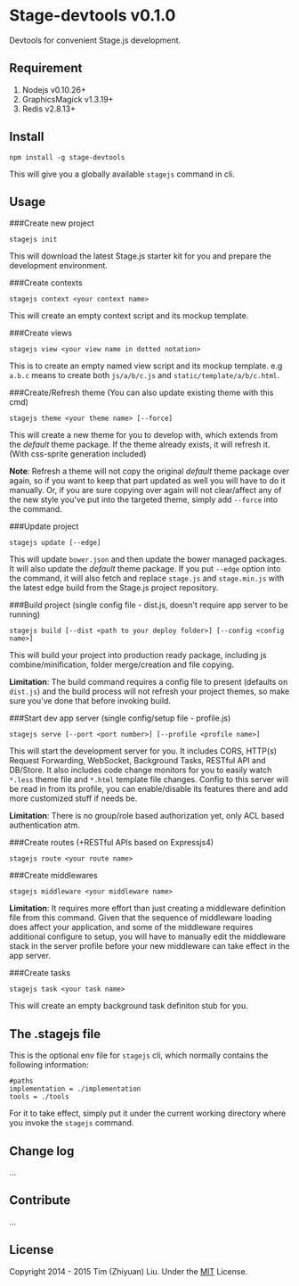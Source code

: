 Stage-devtools    v0.1.0
========================
Devtools for convenient Stage.js development.


Requirement
-----------
1. Nodejs v0.10.26+
2. GraphicsMagick v1.3.19+
3. Redis v2.8.13+

Install
-------
```
npm install -g stage-devtools
```
This will give you a globally available `stagejs` command in cli.


Usage
-----
###Create new project
```
stagejs init
```
This will download the latest Stage.js starter kit for you and prepare the development environment.

###Create contexts
```
stagejs context <your context name>
```
This will create an empty context script and its mockup template.

###Create views
```
stagejs view <your view name in dotted notation>
```
This is to create an empty named view script and its mockup template. e.g `a.b.c` means to create both `js/a/b/c.js` and `static/template/a/b/c.html`.

###Create/Refresh theme
(You can also update existing theme with this cmd)
```
stagejs theme <your theme name> [--force]
```
This will create a new theme for you to develop with, which extends from the *default* theme package. If the theme already exists, it will refresh it. (With css-sprite generation included)

**Note**: Refresh a theme will not copy the original *default* theme package over again, so if you want to keep that part updated as well you will have to do it manually. Or, if you are sure copying over again will not clear/affect any of the new style you've put into the targeted theme, simply add `--force` into the command. 


###Update project
```
stagejs update [--edge]
```
This will update `bower.json` and then update the bower managed packages. It will also update the *default* theme package. If you put `--edge` option into the command, it will also fetch and replace `stage.js` and `stage.min.js` with the latest edge build from the Stage.js project repository.

###Build project
(single config file - dist.js, doesn't require app server to be running)
```
stagejs build [--dist <path to your deploy folder>] [--config <config name>]
```
This will build your project into production ready package, including js combine/minification, folder merge/creation and file copying.

**Limitation**: The build command requires a config file to present (defaults on `dist.js`) and the build process will not refresh your project themes, so make sure you've done that before invoking build.


###Start dev app server
(single config/setup file - profile.js)
```
stagejs serve [--port <port number>] [--profile <profile name>]
```
This will start the development server for you. It includes CORS, HTTP(s) Request Forwarding, WebSocket, Background Tasks, RESTful API and DB/Store. It also includes code change monitors for you to easily watch `*.less` theme file and `*.html` template file changes. Config to this server will be read in from its profile, you can enable/disable its features there and add more customized stuff if needs be.

**Limitation**: There is no group/role based authorization yet, only ACL based authentication atm.

###Create routes
(+RESTful APIs based on Expressjs4)
```
stagejs route <your route name>
```

###Create middlewares
```
stagejs middleware <your middleware name>
```

**Limitation**: It requires more effort than just creating a middleware definition file from this command. Given that the sequence of middleware loading does affect your application, and some of the middleware requires additional configure to setup, you will have to manually edit the middleware stack in the server profile before your new middleware can take effect in the app server.

###Create tasks
```
stagejs task <your task name>
```
This will create an empty background task definiton stub for you.


The .stagejs file
-----------------
This is the optional env file for `stagejs` cli, which normally contains the following information:
```
#paths
implementation = ./implementation
tools = ./tools
```
For it to take effect, simply put it under the current working directory where you invoke the `stagejs` command.


Change log
----------
...


Contribute
----------
...


License
-------
Copyright 2014 - 2015 Tim (Zhiyuan) Liu. 
Under the [MIT](http://opensource.org/licenses/MIT) License.

